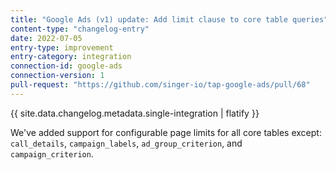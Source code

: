 ```yaml
---
title: "Google Ads (v1) update: Add limit clause to core table queries"
content-type: "changelog-entry"
date: 2022-07-05
entry-type: improvement
entry-category: integration
connection-id: google-ads
connection-version: 1
pull-request: "https://github.com/singer-io/tap-google-ads/pull/68"
---
```

{{ site.data.changelog.metadata.single-integration | flatify }}

We've added support for configurable page limits for all core tables except: `call_details`, `campaign_labels`, `ad_group_criterion`, and `campaign_criterion`.